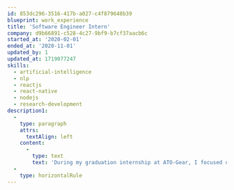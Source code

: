 ```yaml
---
id: 853dc296-3516-417b-a027-c4f879648b39
blueprint: work_experience
title: 'Software Engineer Intern'
company: d9b66891-c528-4c27-9bf9-b7cf37aacb6c
started_at: '2020-02-01'
ended_at: '2020-11-01'
updated_by: 1
updated_at: 1719077247
skills:
  - artificial-intelligence
  - nlp
  - reactjs
  - react-native
  - nodejs
  - research-development
description1:
  -
    type: paragraph
    attrs:
      textAlign: left
    content:
      -
        type: text
        text: 'During my graduation internship at ATO-Gear, I focused on creating a conversational AI personal assistant for the Arion App, aimed at providing real-time feedback and personalized advice to users. My work involved performing in-depth research on Conversational AI technologies, including BERT models, wake-up words, and on-device NLP. Leveraging this research, I implemented a prototype of an offline, on-device conversational AI for mobile phones, specifically designed to be used while running. Additionally, I developed an administrative dashboard to effectively manage the back-end conversational AI system, ensuring seamless integration and functionality.'
  -
    type: horizontalRule
---
```

